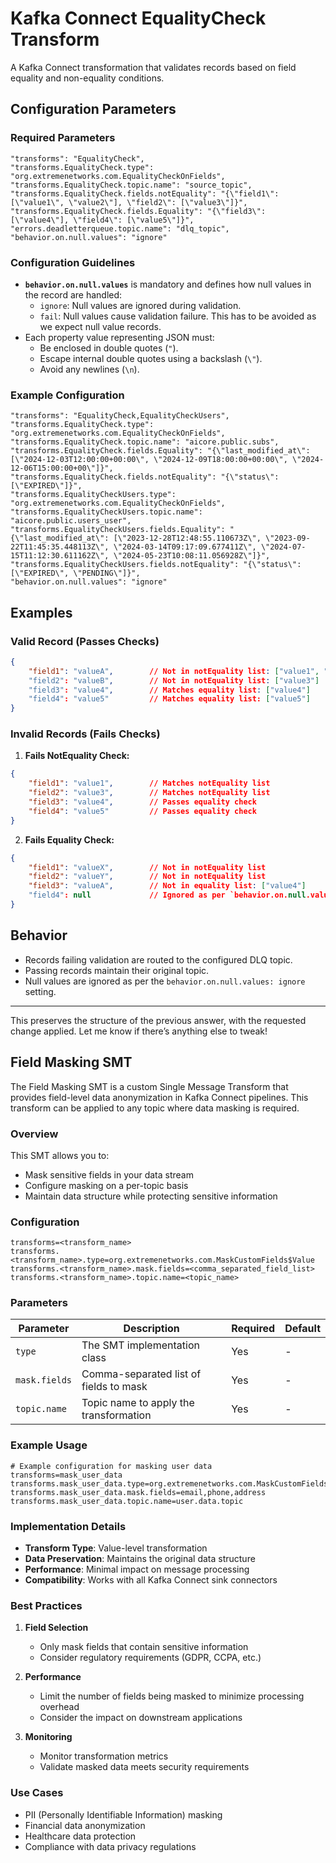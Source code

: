 
# Kafka Connect EqualityCheck Transform

A Kafka Connect transformation that validates records based on field equality and non-equality conditions.

## Configuration Parameters

### Required Parameters

```properties
"transforms": "EqualityCheck",
"transforms.EqualityCheck.type": "org.extremenetworks.com.EqualityCheckOnFields",
"transforms.EqualityCheck.topic.name": "source_topic",
"transforms.EqualityCheck.fields.notEquality": "{\"field1\": [\"value1\", \"value2\"], \"field2\": [\"value3\"]}",
"transforms.EqualityCheck.fields.Equality": "{\"field3\": [\"value4\"], \"field4\": [\"value5\"]}",
"errors.deadletterqueue.topic.name": "dlq_topic",
"behavior.on.null.values": "ignore"
```

### Configuration Guidelines

- **`behavior.on.null.values`** is mandatory and defines how null values in the record are handled:
  - `ignore`: Null values are ignored during validation.
  - `fail`: Null values cause validation failure. This has to be avoided as we expect null value records.
- Each property value representing JSON must:
  - Be enclosed in double quotes (`"`).
  - Escape internal double quotes using a backslash (`\"`).
  - Avoid any newlines (`\n`).

### Example Configuration

```properties
"transforms": "EqualityCheck,EqualityCheckUsers",
"transforms.EqualityCheck.type": "org.extremenetworks.com.EqualityCheckOnFields",
"transforms.EqualityCheck.topic.name": "aicore.public.subs",
"transforms.EqualityCheck.fields.Equality": "{\"last_modified_at\": [\"2024-12-03T12:00:00+00:00\", \"2024-12-09T18:00:00+00:00\", \"2024-12-06T15:00:00+00\"]}",
"transforms.EqualityCheck.fields.notEquality": "{\"status\": [\"EXPIRED\"]}",
"transforms.EqualityCheckUsers.type": "org.extremenetworks.com.EqualityCheckOnFields",
"transforms.EqualityCheckUsers.topic.name": "aicore.public.users_user",
"transforms.EqualityCheckUsers.fields.Equality": "{\"last_modified_at\": [\"2023-12-28T12:48:55.110673Z\", \"2023-09-22T11:45:35.448113Z\", \"2024-03-14T09:17:09.677411Z\", \"2024-07-15T11:12:30.611162Z\", \"2024-05-23T10:08:11.056928Z\"]}",
"transforms.EqualityCheckUsers.fields.notEquality": "{\"status\": [\"EXPIRED\", \"PENDING\"]}",
"behavior.on.null.values": "ignore"
```

## Examples

### Valid Record (Passes Checks)

```json
{
    "field1": "valueA",        // Not in notEquality list: ["value1", "value2"]
    "field2": "valueB",        // Not in notEquality list: ["value3"]
    "field3": "value4",        // Matches equality list: ["value4"]
    "field4": "value5"         // Matches equality list: ["value5"]
}
```

### Invalid Records (Fails Checks)

1. **Fails NotEquality Check:**

```json
{
    "field1": "value1",        // Matches notEquality list
    "field2": "value3",        // Matches notEquality list
    "field3": "value4",        // Passes equality check
    "field4": "value5"         // Passes equality check
}
```

2. **Fails Equality Check:**

```json
{
    "field1": "valueX",        // Not in notEquality list
    "field2": "valueY",        // Not in notEquality list
    "field3": "valueA",        // Not in equality list: ["value4"]
    "field4": null             // Ignored as per `behavior.on.null.values`
}
```

## Behavior

- Records failing validation are routed to the configured DLQ topic.
- Passing records maintain their original topic.
- Null values are ignored as per the `behavior.on.null.values: ignore` setting.

---

This preserves the structure of the previous answer, with the requested change applied. Let me know if there’s anything else to tweak!

## Field Masking SMT

The Field Masking SMT is a custom Single Message Transform that provides field-level data anonymization in Kafka Connect pipelines. This transform can be applied to any topic where data masking is required.

### Overview

This SMT allows you to:

- Mask sensitive fields in your data stream
- Configure masking on a per-topic basis
- Maintain data structure while protecting sensitive information

### Configuration

```properties
transforms=<transform_name>
transforms.<transform_name>.type=org.extremenetworks.com.MaskCustomFields$Value
transforms.<transform_name>.mask.fields=<comma_separated_field_list>
transforms.<transform_name>.topic.name=<topic_name>
```

### Parameters

| Parameter | Description | Required | Default |
|-----------|-------------|-----------|----------|
| `type` | The SMT implementation class | Yes | - |
| `mask.fields` | Comma-separated list of fields to mask | Yes | - |
| `topic.name` | Topic name to apply the transformation | Yes | - |

### Example Usage

```properties
# Example configuration for masking user data
transforms=mask_user_data
transforms.mask_user_data.type=org.extremenetworks.com.MaskCustomFields$Value
transforms.mask_user_data.mask.fields=email,phone,address
transforms.mask_user_data.topic.name=user.data.topic
```

### Implementation Details

- **Transform Type**: Value-level transformation
- **Data Preservation**: Maintains the original data structure
- **Performance**: Minimal impact on message processing
- **Compatibility**: Works with all Kafka Connect sink connectors

### Best Practices

1. **Field Selection**
   - Only mask fields that contain sensitive information
   - Consider regulatory requirements (GDPR, CCPA, etc.)

2. **Performance**
   - Limit the number of fields being masked to minimize processing overhead
   - Consider the impact on downstream applications

3. **Monitoring**
   - Monitor transformation metrics
   - Validate masked data meets security requirements

### Use Cases

- PII (Personally Identifiable Information) masking
- Financial data anonymization
- Healthcare data protection
- Compliance with data privacy regulations
